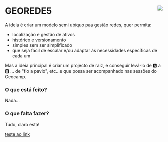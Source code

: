 GEOREDE5 <img src="https://https://raw.githubusercontent.com/georede5/georede5.github.io/master/image.png" align="right"/>
======================================================================================================

A ideia é criar um modelo semi ubíquo paa gestão redes, quer permita:

+ localização e gestão de ativos
+ histórico e versionamento
+ simples sem ser simplificado
+ que seja fácil de escalar e/ou adaptar às necessidades específicas de cada um

Mas a ideia principal é criar um projecto de raiz, e conseguir levá-lo de :a: a :b: ... de "fio a pavio", etc...e que possa ser acompanhado nas sessões do Geocamp.

### O que está feito?

Nada…

### O que falta fazer?

Tudo, claro está!


[teste ao link](./1stthing.md)
